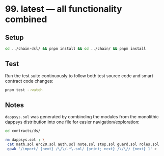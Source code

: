 # 99. latest — all functionality combined

## Setup

```bash
cd ../chain-dsl/ && pnpm install && cd ../chain/ && pnpm install
```

## Test

Run the test suite continuously to follow both test source code and
smart contract code changes:

```bash
pnpm test --watch
```

## Notes

`dappsys.sol` was generated by combinding the modules
from the monolithic dappsys distribution
into one file for easier navigation/exploration:

```bash
cd contracts/ds/

rm dappsys.sol ; \
 cat math.sol erc20.sol auth.sol note.sol stop.sol guard.sol roles.sol base.sol token.sol multivault.sol vault.sol exec.sol thing.sol | \
 gawk '/import/ {next} /\/\/.*\.sol/ {print; next} /\/\// {next} 1' > ../dappsys.sol 
```
